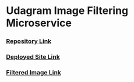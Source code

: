 # Udagram Image Filtering Microservice

### [Repository Link](https://github.com/sulabhtembhurkar/cloud-developer/tree/master/course-02/project/image-filter-starter-code)

### [Deployed Site Link](http://image-filter-sulabh-dev.us-east-2.elasticbeanstalk.com/)

### [Filtered Image Link](http://image-filter-sulabh-dev.us-east-2.elasticbeanstalk.com/filteredimage?image_url=https://helpx.adobe.com/content/dam/help/en/stock/how-to/visual-reverse-image-search/jcr_content/main-pars/image/visual-reverse-image-search-v2_intro.jpg)
